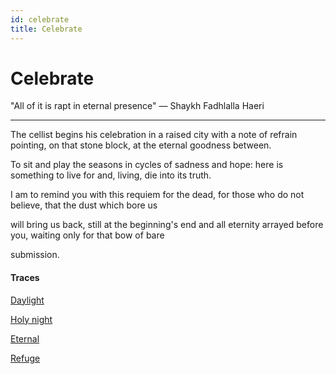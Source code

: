 ```yaml
---
id: celebrate
title: Celebrate
---
```


# Celebrate

"All of it is rapt
in eternal presence" — Shaykh Fadhlalla Haeri

---

The cellist begins his celebration
in a raised city with a note of refrain
pointing, on that stone block,
at the eternal goodness between.

To sit and play the seasons
in cycles of sadness and hope:
here is something to live for
and, living, die into its truth.

I am to remind you
with this requiem for the dead,
for those who do not believe,
that the dust which bore us

will bring us back,
still at the beginning's end
and all eternity arrayed before you,
waiting only for that bow of bare

submission.


#### Traces

[Daylight](https://www.youtube.com/watch?v=b_YHE4Sx-08 "Max Richter")

[Holy night](https://www.youtube.com/watch?v=_nVCdgMd3XU "Cello Quartet")

[Eternal](https://www.youtube.com/watch?v=eJwSZIajEvI "Dhafer Youssef")

[Refuge](https://quran.com/113)